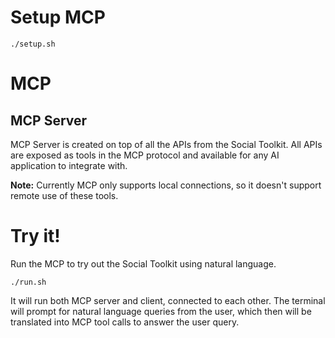# Setup MCP
`./setup.sh`

# MCP
## MCP Server
MCP Server is created on top of all the APIs from the Social Toolkit. All APIs are exposed as tools in the MCP protocol and available for any AI application to integrate with.

**Note:** Currently MCP only supports local connections, so it doesn't support remote use of these tools.

# Try it!
Run the MCP to try out the Social Toolkit using natural language.

`./run.sh`

It will run both MCP server and client, connected to each other. The terminal will prompt for natural language queries from the user, which then will be translated into MCP tool calls to answer the user query.
